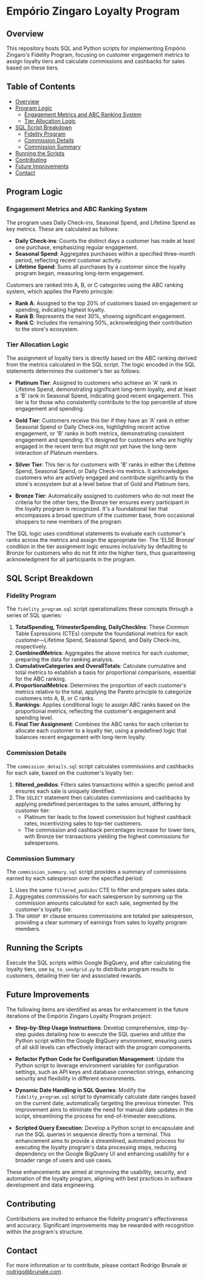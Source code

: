 # Empório Zingaro Loyalty Program

## Overview
This repository hosts SQL and Python scripts for implementing Empório Zingaro's Fidelity Program, focusing on customer engagement metrics to assign loyalty tiers and calculate commissions and cashbacks for sales based on these tiers.

## Table of Contents
- [Overview](#overview)
- [Program Logic](#program-logic)
  - [Engagement Metrics and ABC Ranking System](#engagement-metrics-and-abc-ranking-system)
  - [Tier Allocation Logic](#tier-allocation-logic)
- [SQL Script Breakdown](#sql-script-breakdown)
  - [Fidelity Program](#fidelity-program)
  - [Commission Details](#commission-details)
  - [Commission Summary](#commission-summary)
- [Running the Scripts](#running-the-scripts)
- [Contributing](#contributing)
- [Future Improvements](#future-improvements)
- [Contact](#contact)

## Program Logic

### Engagement Metrics and ABC Ranking System
The program uses Daily Check-ins, Seasonal Spend, and Lifetime Spend as key metrics. These are calculated as follows:

- **Daily Check-ins**: Counts the distinct days a customer has made at least one purchase, emphasizing regular engagement.
- **Seasonal Spend**: Aggregates purchases within a specified three-month period, reflecting recent customer activity.
- **Lifetime Spend**: Sums all purchases by a customer since the loyalty program began, measuring long-term engagement.

Customers are ranked into A, B, or C categories using the ABC ranking system, which applies the Pareto principle:
- **Rank A**: Assigned to the top 20% of customers based on engagement or spending, indicating highest loyalty.
- **Rank B**: Represents the next 30%, showing significant engagement.
- **Rank C**: Includes the remaining 50%, acknowledging their contribution to the store's ecosystem.

### Tier Allocation Logic
The assignment of loyalty tiers is directly based on the ABC ranking derived from the metrics calculated in the SQL script. The logic encoded in the SQL statements determines the customer's tier as follows:

- **Platinum Tier**: Assigned to customers who achieve an 'A' rank in Lifetime Spend, demonstrating significant long-term loyalty, and at least a 'B' rank in Seasonal Spend, indicating good recent engagement. This tier is for those who consistently contribute to the top percentile of store engagement and spending.
 
- **Gold Tier**: Customers receive this tier if they have an 'A' rank in either Seasonal Spend or Daily Check-ins, highlighting recent active engagement, or 'B' ranks in both metrics, demonstrating consistent engagement and spending. It's designed for customers who are highly engaged in the recent term but might not yet have the long-term interaction of Platinum members.
 
- **Silver Tier**: This tier is for customers with 'B' ranks in either the Lifetime Spend, Seasonal Spend, or Daily Check-ins metrics. It acknowledges customers who are actively engaged and contribute significantly to the store's ecosystem but at a level below that of Gold and Platinum tiers.

- **Bronze Tier**: Automatically assigned to customers who do not meet the criteria for the other tiers, the Bronze tier ensures every participant in the loyalty program is recognized. It's a foundational tier that encompasses a broad spectrum of the customer base, from occasional shoppers to new members of the program.

The SQL logic uses conditional statements to evaluate each customer's ranks across the metrics and assign the appropriate tier. The 'ELSE Bronze' condition in the tier assignment logic ensures inclusivity by defaulting to Bronze for customers who do not fit into the higher tiers, thus guaranteeing acknowledgment for all participants in the program.

## SQL Script Breakdown

### Fidelity Program
The `fidelity_program.sql` script operationalizes these concepts through a series of SQL queries:
1. **TotalSpending, TrimesterSpending, DailyCheckIns**: These Common Table Expressions (CTEs) compute the foundational metrics for each customer—Lifetime Spend, Seasonal Spend, and Daily Check-ins, respectively.
2. **CombinedMetrics**: Aggregates the above metrics for each customer, preparing the data for ranking analysis.
3. **CumulativeCategories and OverallTotals**: Calculate cumulative and total metrics to establish a basis for proportional comparisons, essential for the ABC ranking.
4. **ProportionalMetrics**: Determines the proportion of each customer's metrics relative to the total, applying the Pareto principle to categorize customers into A, B, or C ranks.
5. **Rankings**: Applies conditional logic to assign ABC ranks based on the proportional metrics, reflecting the customer's engagement and spending level.
6. **Final Tier Assignment**: Combines the ABC ranks for each criterion to allocate each customer to a loyalty tier, using a predefined logic that balances recent engagement with long-term loyalty.

### Commission Details
The `commission_details.sql` script calculates commissions and cashbacks for each sale, based on the customer's loyalty tier:

1. **filtered_pedidos**: Filters sales transactions within a specific period and ensures each sale is uniquely identified.
2. The `SELECT` statement then calculates commissions and cashbacks by applying predefined percentages to the sales amount, differing by customer tier:
   - Platinum tier leads to the lowest commission but highest cashback rates, incentivizing sales to top-tier customers.
   - The commission and cashback percentages increase for lower tiers, with Bronze tier transactions yielding the highest commissions for salespersons.

### Commission Summary
The `commission_summary.sql` script provides a summary of commissions earned by each salesperson over the specified period:

1. Uses the same `filtered_pedidos` CTE to filter and prepare sales data.
2. Aggregates commissions for each salesperson by summing up the commission amounts calculated for each sale, segmented by the customer's loyalty tier.
3. The `GROUP BY` clause ensures commissions are totaled per salesperson, providing a clear summary of earnings from sales to loyalty program members.

## Running the Scripts
Execute the SQL scripts within Google BigQuery, and after calculating the loyalty tiers, use `bq_to_sendgrid.py` to distribute program results to customers, detailing their tier and associated rewards.

## Future Improvements

The following items are identified as areas for enhancement in the future iterations of the Empório Zingaro Loyalty Program project:

- **Step-by-Step Usage Instructions**: Develop comprehensive, step-by-step guides detailing how to execute the SQL queries and utilize the Python script within the Google BigQuery environment, ensuring users of all skill levels can effectively interact with the program components.

- **Refactor Python Code for Configuration Management**: Update the Python script to leverage environment variables for configuration settings, such as API keys and database connection strings, enhancing security and flexibility in different environments.

- **Dynamic Date Handling in SQL Queries**: Modify the `fidelity_program.sql` script to dynamically calculate date ranges based on the current date, automatically targeting the previous trimester. This improvement aims to eliminate the need for manual date updates in the script, streamlining the process for end-of-trimester executions.

- **Scripted Query Execution**: Develop a Python script to encapsulate and run the SQL queries in sequence directly from a terminal. This enhancement aims to provide a streamlined, automated process for executing the loyalty program's data processing steps, reducing dependency on the Google BigQuery UI and enhancing usability for a broader range of users and use cases.

These enhancements are aimed at improving the usability, security, and automation of the loyalty program, aligning with best practices in software development and data engineering.

## Contributing
Contributions are invited to enhance the fidelity program's effectiveness and accuracy. Significant improvements may be rewarded with recognition within the program's structure.

## Contact
For more information or to contribute, please contact Rodrigo Brunale at [rodrigo@brunale.com](mailto:rodrigo@brunale.com).

